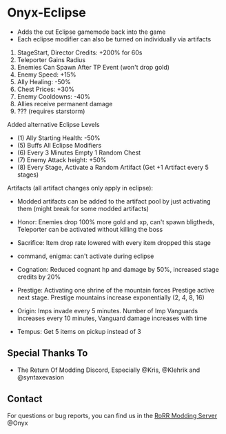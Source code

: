 # Onyx-Eclipse

- Adds the cut Eclipse gamemode back into the game
- Each eclipse modifier can also be turned on individually via artifacts
1) StageStart, Director Credits: +200% for 60s
2) Teleporter Gains Radius
3) Enemies Can Spawn After TP Event (won't drop gold)
4) Enemy Speed: +15%
5) Ally Healing: -50%
6) Chest Prices: +30%
7) Enemy Cooldowns: -40%
8) Allies receive permanent damage
9) ??? (requires starstorm)

Added alternative Eclipse Levels
- (1) Ally Starting Health: -50%
- (5) Buffs All Eclipse Modifiers
- (6) Every 3 Minutes Empty 1 Random Chest
- (7) Enemy Attack height: +50%
- (8) Every Stage, Activate a Random Artifact (Get +1 Artifact every 5 stages)

Artifacts (all artifact changes only apply in eclipse):
- Modded artifacts can be added to the artifact pool by just activating them (might break for some modded artifacts)

- Honor: Enemies drop 100% more gold and xp, can't spawn bligtheds, Teleporter can be activated without killing the boss
- Sacrifice: Item drop rate lowered with every item dropped this stage
- command, enigma: can't activate during eclipse
- Cognation: Reduced cognant hp and damage by 50%, increased stage credits by 20%
- Prestige: Activating one shrine of the mountain forces Prestige active next stage. Prestige mountains increase exponentially (2, 4, 8, 16)
- Origin: Imps invade every 5 minutes. Number of Imp Vanguards increases every 10 minutes, Vanguard damage increases with time
- Tempus: Get 5 items on pickup instead of 3

## Special Thanks To
* The Return Of Modding Discord, Especially @Kris, @Klehrik and @syntaxevasion

## Contact
For questions or bug reports, you can find us in the [RoRR Modding Server](https://discord.gg/VjS57cszMq) @Onyx
